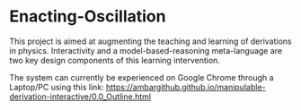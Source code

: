 # Enacting-Oscillation
This project is aimed at augmenting the teaching and learning of derivations in physics. Interactivity and a model-based-reasoning meta-language are two key design components of this learning intervention. 

The system can currently be experienced on Google Chrome through a Laptop/PC using this link: https://ambargithub.github.io/manipulable-derivation-interactive/0.0_Outline.html
